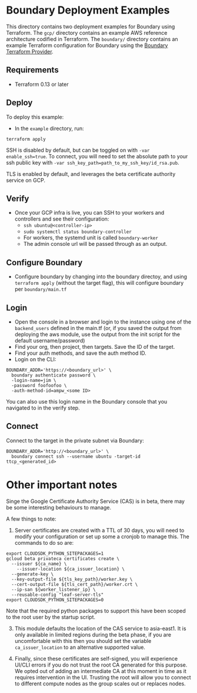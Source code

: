 # Boundary Deployment Examples
This directory contains two deployment examples for Boundary using Terraform. The `gcp/` directory contains an example AWS reference architecture codified in Terraform. The `boundary/` directory contains an example Terraform configuration for Boundary using the [Boundary Terraform Provider](https://github.com/hashicorp/terraform-provider-boundary).

## Requirements
- Terraform 0.13 or later

## Deploy
To deploy this example:
- In the `example` directory, run:

```
terraform apply
```

SSH is disabled by default, but can be toggled on with `-var enable_ssh=true`. To connect, you will need to set the absolute path to your ssh public key with `-var ssh_key_path=path_to_my_ssh_key/id_rsa.pub`.

TLS is enabled by default, and leverages the beta certificate authority service on GCP.

## Verify
- Once your GCP infra is live, you can SSH to your workers and controllers and see their configuration:
  - `ssh ubuntu@<controller-ip>`
  - `sudo systemctl status boundary-controller`
  - For workers, the systemd unit is called `boundary-worker`
  - The admin console url will be passed through as an output.

## Configure Boundary
- Configure boundary by changing into the boundary directoy, and using `terraform apply` (without the target flag), this will configure boundary per `boundary/main.tf`

## Login
- Open the console in a browser and login to the instance using one of the `backend_users` defined in the main.tf (or, if you saved the output from deploying the aws module, use the output from the init script for the default username/password)
- Find your org, then project, then targets. Save the ID of the target.
- Find your auth methods, and save the auth method ID.
- Login on the CLI:

```
BOUNDARY_ADDR='https://<boundary_url>' \
  boundary authenticate password \
  -login-name=jim \
  -password foofoofoo \
  -auth-method-id=ampw_<some ID>
```

You can also use this login name in the Boundary console that you navigated to in the verify step.

## Connect

Connect to the target in the private subnet via Boundary:

```
BOUNDARY_ADDR='http://<boundary_url>' \
  boundary connect ssh --username ubuntu -target-id ttcp_<generated_id>
```

# Other important notes
Singe the Google Certificate Authority Service (CAS) is in beta, there may be some interesting behaviours to manage.

A few things to note:
1. Server certificates are created with a TTL of 30 days, you will need to modify your configuration or set up some a cronjob to manage this. The commands to do so are:
```
export CLOUDSDK_PYTHON_SITEPACKAGES=1
gcloud beta privateca certificates create \
  --issuer ${ca_name} \
	--issuer-location ${ca_issuer_location} \
  --generate-key \
  --key-output-file ${tls_key_path}/worker.key \
  --cert-output-file ${tls_cert_path}/worker.crt \
  --ip-san ${worker_listener_ip} \
  --reusable-config "leaf-server-tls"
export CLOUDSDK_PYTHON_SITEPACKAGES=0
```
Note that the required python packages to support this have been scoped to the root user by the startup script.

3. This module defaults the location of the CAS service to asia-east1. It is only available in limited regions during the beta phase, if you are uncomfortable with this then you should set the variable `ca_issuer_location` to an alternative supported value.

4. Finally, since these certificates are self-signed, you will experience UI/CLI errors if you do not trust the root CA generated for this purpose. We opted out of adding an intermediate CA at this moment in time as it requires intervention in the UI. Trusting the root will allow you to connect to different compute nodes as the group scales out or replaces nodes.

